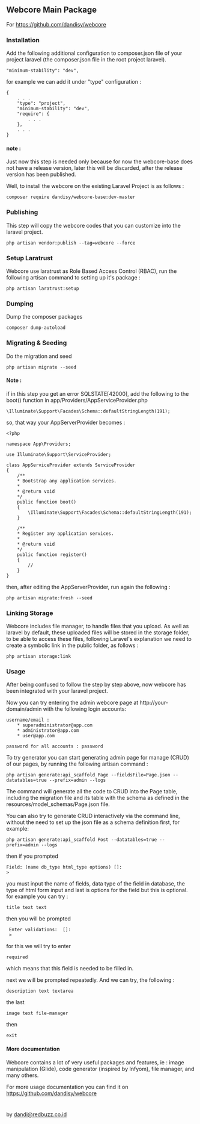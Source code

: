 ## Webcore Main Package

For https://github.com/dandisy/webcore

### Installation

Add the following additional configuration to composer.json file of your project laravel (the composer.json file in the root project laravel).
    
    "minimum-stability": "dev",

for example we can add it under "type" configuration :

    {
        . . .
        "type": "project",
        "minimum-stability": "dev",
        "require": {
            . . .
        },
        . . .
    }

#### note :
Just now this step is needed only because for now the webcore-base does not have a release version, 
later this will be discarded, after the release version has been published.

Well, to install the webcore on the existing Laravel Project is as follows :

    composer require dandisy/webcore-base:dev-master

### Publishing

This step will copy the webcore codes that you can customize into the laravel project.

    php artisan vendor:publish --tag=webcore --force

### Setup Laratrust

Webcore use laratrust as Role Based Access Control (RBAC), run the following artisan command to setting up it's package :

    php artisan laratrust:setup

### Dumping

Dump the composer packages

    composer dump-autoload

### Migrating & Seeding

Do the migration and seed

    php artisan migrate --seed

#### Note :
if in this step you get an error SQLSTATE[42000], add the following to the boot() function in app/Providers/AppServiceProvider.php

    \Illuminate\Support\Facades\Schema::defaultStringLength(191);

so, that way your AppServerProvider becomes :

    <?php

    namespace App\Providers;

    use Illuminate\Support\ServiceProvider;

    class AppServiceProvider extends ServiceProvider
    {
        /**
        * Bootstrap any application services.
        *
        * @return void
        */
        public function boot()
        {
            \Illuminate\Support\Facades\Schema::defaultStringLength(191);
        }

        /**
        * Register any application services.
        *
        * @return void
        */
        public function register()
        {
            //
        }
    }

then, after editing the AppServerProvider, run again the following :

    php artisan migrate:fresh --seed

### Linking Storage

Webcore includes file manager, to handle files that you upload. As well as laravel by default, 
these uploaded files will be stored in the storage folder, to be able to access these files, 
following Laravel's explanation we need to create a symbolic link in the public folder, as follows :

    php artisan storage:link

### Usage

After being confused to follow the step by step above, now webcore has been integrated with your laravel project.

Now you can try entering the admin webcore page at http://your-domain/admin with the following login accounts:

    username/email :
        * superadministrator@app.com
        * administrator@app.com
        * user@app.com

    password for all accounts : password

To try generator you can start generating admin page for manage (CRUD) of our pages, by running the following artisan command :

    php artisan generate:api_scaffold Page --fieldsFile=Page.json --datatables=true --prefix=admin --logs

The command will generate all the code to CRUD into the Page table, including the migration file and its table with the schema as defined in the resources/model_schemas/Page.json file.

You can also try to generate CRUD interactively via the command line, without the need to set up the json file as a schema definition first, for example:

    php artisan generate:api_scaffold Post --datatables=true --prefix=admin --logs

then if you prompted

    Field: (name db_type html_type options) []:
    >

you must input the name of fields, data type of the field in database, the type of html form input
and last is options for the field but this is optional. for example you can try :

    title text text

then you will be prompted

     Enter validations:  []:
     >

for this we will try to enter

    required

which means that this field is needed to be filled in.

next we will be prompted repeatedly. And we can try, the following :

    description text textarea

the last

    image text file-manager

then

    exit

#### More documentation

Webcore contains a lot of very useful packages and features, 
ie : image manipulation (Glide), code generator (inspired by Infyom), file manager, and many others.

For more usage documentation you can find it on https://github.com/dandisy/webcore


#
by dandi@redbuzz.co.id